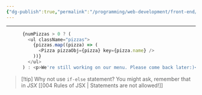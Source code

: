 ```yaml
---
{"dg-publish":true,"permalink":"/programming/web-development/front-end/react-js/001-react-fundamentals/003-jsx/005-conditional-rendering-with-ternaries/","tags":["programming","ReactJS","javascript","jsx"],"created":"2025-01-05T00:45:23.787+08:00"}
---
```


---

```js
      {numPizzas > 0 ? (
        <ul className="pizzas">
          {pizzas.map((pizza) => (
            <Pizza pizzaObj={pizza} key={pizza.name} />
          ))}
        </ul>
      ) : <p>We're still working on our menu. Please come back later:)</p>}
```

>[!tip] Why not use `if-else` statement?
>You might ask, remember that in _JSX_ [[004  Rules of JSX  \| Statements are not allowed!]]